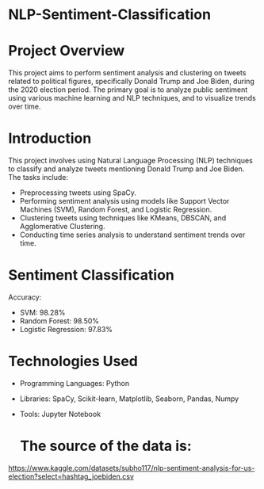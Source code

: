 # NLP-Sentiment-Classification

# Project Overview
This project aims to perform sentiment analysis and clustering on tweets related to political figures, specifically Donald Trump and Joe Biden, during the 2020 election period. The primary goal is to analyze public sentiment using various machine learning and NLP techniques, and to visualize trends over time.

# Introduction
This project involves using Natural Language Processing (NLP) techniques to classify and analyze tweets mentioning Donald Trump and Joe Biden. The tasks include:

* Preprocessing tweets using SpaCy.
* Performing sentiment analysis using models like Support Vector Machines (SVM), Random Forest, and Logistic Regression.
* Clustering tweets using techniques like KMeans, DBSCAN, and Agglomerative Clustering.
* Conducting time series analysis to understand sentiment trends over time.


# Sentiment Classification
Accuracy:
* SVM: 98.28%
* Random Forest: 98.50%
* Logistic Regression: 97.83%

# Technologies Used
* Programming Languages: Python
* Libraries: SpaCy, Scikit-learn, Matplotlib, Seaborn, Pandas, Numpy
* Tools: Jupyter Notebook

  # The source of the data is:
https://www.kaggle.com/datasets/subho117/nlp-sentiment-analysis-for-us-election?select=hashtag_joebiden.csv
